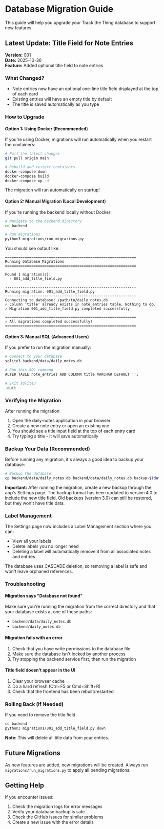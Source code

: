 # Database Migration Guide

This guide will help you upgrade your Track the Thing database to support new features.

## Latest Update: Title Field for Note Entries

**Version:** 001  
**Date:** 2025-10-30  
**Feature:** Added optional title field to note entries

### What Changed?

- Note entries now have an optional one-line title field displayed at the top of each card
- Existing entries will have an empty title by default
- The title is saved automatically as you type

### How to Upgrade

#### Option 1: Using Docker (Recommended)

If you're using Docker, migrations will run automatically when you restart the containers:

```bash
# Pull the latest changes
git pull origin main

# Rebuild and restart containers
docker-compose down
docker-compose build
docker-compose up -d
```

The migration will run automatically on startup!

#### Option 2: Manual Migration (Local Development)

If you're running the backend locally without Docker:

```bash
# Navigate to the backend directory
cd backend

# Run migrations
python3 migrations/run_migrations.py
```

You should see output like:

```
============================================================
Running Database Migrations
============================================================

Found 1 migration(s):
  - 001_add_title_field.py

------------------------------------------------------------
Running migration: 001_add_title_field.py
------------------------------------------------------------
Connecting to database: /path/to/daily_notes.db
✓ Column 'title' already exists in note_entries table. Nothing to do.
✓ Migration 001_add_title_field.py completed successfully

============================================================
✓ All migrations completed successfully!
============================================================
```

#### Option 3: Manual SQL (Advanced Users)

If you prefer to run the migration manually:

```bash
# Connect to your database
sqlite3 backend/data/daily_notes.db

# Run this SQL command
ALTER TABLE note_entries ADD COLUMN title VARCHAR DEFAULT '';

# Exit sqlite3
.quit
```

### Verifying the Migration

After running the migration:

1. Open the daily-notes application in your browser
2. Create a new note entry or open an existing one
3. You should see a title input field at the top of each entry card
4. Try typing a title - it will save automatically

### Backup Your Data (Recommended)

Before running any migration, it's always a good idea to backup your database:

```bash
# Backup the database
cp backend/data/daily_notes.db backend/data/daily_notes.db.backup-$(date +%Y%m%d)
```

**Important:** After running the migration, create a new backup through the app's Settings page. The backup format has been updated to version 4.0 to include the new title field. Old backups (version 3.0) can still be restored, but they won't have title data.

### Label Management

The Settings page now includes a Label Management section where you can:
- View all your labels
- Delete labels you no longer need
- Deleting a label will automatically remove it from all associated notes and entries

The database uses CASCADE deletion, so removing a label is safe and won't leave orphaned references.

### Troubleshooting

#### Migration says "Database not found"

Make sure you're running the migration from the correct directory and that your database exists at one of these paths:
- `backend/data/daily_notes.db`
- `backend/daily_notes.db`

#### Migration fails with an error

1. Check that you have write permissions to the database file
2. Make sure the database isn't locked by another process
3. Try stopping the backend service first, then run the migration

#### Title field doesn't appear in the UI

1. Clear your browser cache
2. Do a hard refresh (Ctrl+F5 or Cmd+Shift+R)
3. Check that the frontend has been rebuilt/restarted

### Rolling Back (If Needed)

If you need to remove the title field:

```bash
cd backend
python3 migrations/001_add_title_field.py down
```

**Note:** This will delete all title data from your entries.

## Future Migrations

As new features are added, new migrations will be created. Always run `migrations/run_migrations.py` to apply all pending migrations.

## Getting Help

If you encounter issues:
1. Check the migration logs for error messages
2. Verify your database backup is safe
3. Check the GitHub issues for similar problems
4. Create a new issue with the error details

